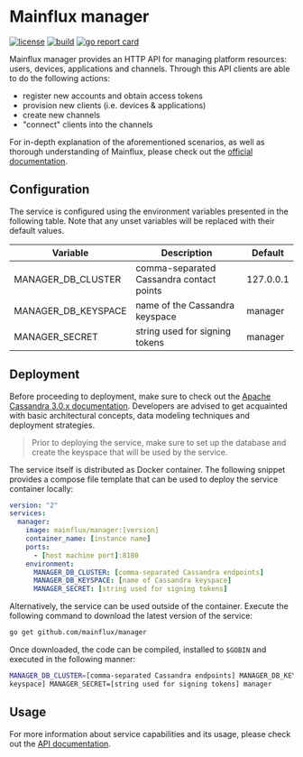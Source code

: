 # Mainflux manager

[![license][badge:license]](LICENSE)
[![build][badge:ci]][www:ci]
[![go report card][badge:grc]][www:grc]

Mainflux manager provides an HTTP API for managing platform resources: users,
devices, applications and channels. Through this API clients are able to do
the following actions:

- register new accounts and obtain access tokens
- provision new clients (i.e. devices & applications)
- create new channels
- "connect" clients into the channels

For in-depth explanation of the aforementioned scenarios, as well as thorough
understanding of Mainflux, please check out the [official documentation][doc].

## Configuration

The service is configured using the environment variables presented in the
following table. Note that any unset variables will be replaced with their
default values.

| Variable            | Description                              | Default   |
|---------------------|------------------------------------------|-----------|
| MANAGER_DB_CLUSTER  | comma-separated Cassandra contact points | 127.0.0.1 |
| MANAGER_DB_KEYSPACE | name of the Cassandra keyspace           | manager   |
| MANAGER_SECRET      | string used for signing tokens           | manager   |

## Deployment

Before proceeding to deployment, make sure to check out the [Apache Cassandra 3.0.x
documentation][www:cassandra]. Developers are advised to get acquainted with
basic architectural concepts, data modeling techniques and deployment strategies.

> Prior to deploying the service, make sure to set up the database and create
the keyspace that will be used by the service.

The service itself is distributed as Docker container. The following snippet
provides a compose file template that can be used to deploy the service container
locally:

```yaml
version: "2"
services:
  manager:
    image: mainflux/manager:[version]
    container_name: [instance name]
    ports:
      - [host machine port]:8180
    environment:
      MANAGER_DB_CLUSTER: [comma-separated Cassandra endpoints]
      MANAGER_DB_KEYSPACE: [name of Cassandra keyspace]
      MANAGER_SECRET: [string used for signing tokens]
```

Alternatively, the service can be used outside of the container. Execute the
following command to download the latest version of the service:

```bash
go get github.com/mainflux/manager
```

Once downloaded, the code can be compiled, installed to `$GOBIN` and executed
in the following manner:

```bash
MANAGER_DB_CLUSTER=[comma-separated Cassandra endpoints] MANAGER_DB_KEYSPACE=[name of Cassandra
keyspace] MANAGER_SECRET=[string used for signing tokens] manager
```

## Usage

For more information about service capabilities and its usage, please check out
the [API documentation](swagger.yaml).

[badge:license]: https://img.shields.io/badge/license-Apache%20v2.0-blue.svg
[badge:ci]: https://travis-ci.org/mainflux/manager.svg?branch=master
[badge:grc]: https://goreportcard.com/badge/github.com/mainflux/manager
[doc]: http://mainflux.io
[www:cassandra]: http://docs.datastax.com
[www:ci]: https://travis-ci.org/mainflux/manager
[www:grc]: https://goreportcard.com/report/github.com/mainflux/manager

